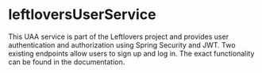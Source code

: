 # leftloversUserService

This UAA service is part of the Leftlovers project and provides user authentication and authorization using Spring Security and JWT. Two existing endpoints allow users to sign up and log in. The exact functionality can be found in the documentation.
